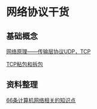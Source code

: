 # 网络协议干货

## 基础概念
 [网络原理——传输层协议UDP，TCP](https://blog.csdn.net/lilililililiki/article/details/107102377)
 
 [TCP粘包和拆包](https://www.jianshu.com/p/9e3cefc21ca9)
 
## 资料整理
  [66条计算机网络相关的知识点](https://segmentfault.com/a/1190000023200498)